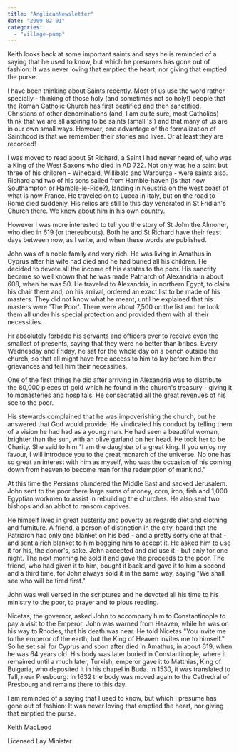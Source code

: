 ```yaml
---
title: "AnglicanNewsletter"
date: "2009-02-01"
categories: 
  - "village-pump"
---
```


Keith looks back at some important saints and says he is reminded of a saying that he used to know, but which he presumes has gone out of fashion: It was never loving that emptied the heart, nor giving that emptied the purse.

I have been thinking about Saints recently. Most of us use the word rather specially - thinking of those holy (and sometimes not so holy!) people that the Roman Catholic Church has first beatified and then sanctified. Christians of other denominations (and, I am quite sure, most Catholics) think that we are all aspiring to be saints (small 's') and that many of us are in our own small ways. However, one advantage of the formalization of Sainthood is that we remember their stories and lives. Or at least they are recorded!

I was moved to read about St Richard, a Saint I had never heard of, who was a King of the West Saxons who died in AD 722. Not only was he a saint but three of his children - Winebald, Willibald and Warburga - were saints also. Richard and two of his sons sailed from Hamble-haven (is that now Southampton or Hamble-le-Rice?), landing in Neustria on the west coast of what is now France. He traveled on to Lucca in Italy, but on the road to Rome died suddenly. His relics are still to this day venerated in St Fridian's Church there. We know about him in his own country.

However I was more interested to tell you the story of St John the Almoner, who died in 619 (or thereabouts). Both he and St Richard have their feast days between now, as I write, and when these words are published.

John was of a noble family and very rich. He was living in Amathus in Cyprus after his wife had died and he had buried all his children. He decided to devote all the income of his estates to the poor. His sanctity became so well known that he was made Patriarch of Alexandria in about 608, when he was 50. He traveled to Alexandria, in northern Egypt, to claim his chair there and, on his arrival, ordered an exact list to be made of his masters. They did not know what he meant, until he explained that his masters were 'The Poor'. There were about 7,500 on the list and he took them all under his special protection and provided them with all their necessities.

Hr absolutely forbade his servants and officers ever to receive even the smallest of presents, saying that they were no better than bribes. Every Wednesday and Friday, he sat for the whole day on a bench outside the church, so that all might have free access to him to lay before him their grievances and tell him their necessities.

One of the first things he did after arriving in Alexandria was to distribute the 80,000 pieces of gold which he found in the church's treasury - giving it to monasteries and hospitals. He consecrated all the great revenues of his see to the poor.

His stewards complained that he was impoverishing the church, but he answered that God would provide. He vindicated his conduct by telling them of a vision he had had as a young man. He had seen a beautiful woman, brighter than the sun, with an olive garland on her head. He took her to be Charity. She said to him "I am the daughter of a great king. If you enjoy my favour, I will introduce you to the great monarch of the universe. No one has so great an interest with him as myself, who was the occasion of his coming down from heaven to become man for the redemption of mankind."

At this time the Persians plundered the Middle East and sacked Jerusalem. John sent to the poor there large sums of money, corn, iron, fish and 1,000 Egyptian workmen to assist in rebuilding the churches. He also sent two bishops and an abbot to ransom captives.

He himself lived in great austerity and poverty as regards diet and clothing and furniture. A friend, a person of distinction in the city, heard that the Patriarch had only one blanket on his bed - and a pretty sorry one at that - and sent a rich blanket to him begging him to accept it. He asked him to use it for his, the donor's, sake. John accepted and did use it - but only for one night. The next morning he sold it and gave the proceeds to the poor. The friend, who had given it to him, bought it back and gave it to him a second and a third time, for John always sold it in the same way, saying "We shall see who will be tired first."

John was well versed in the scriptures and he devoted all his time to his ministry to the poor, to prayer and to pious reading.

Nicetas, the governor, asked John to accompany him to Constantinople to pay a visit to the Emperor. John was warned from Heaven, while he was on his way to Rhodes, that his death was near. He told Nicetas "You invite me to the emperor of the earth, but the King of Heaven invites me to himself." So he set sail for Cyprus and soon after died in Amathus, in about 619, when he was 64 years old. His body was later buried in Constantinople, where it remained until a much later, Turkish, emperor gave it to Matthias, King of Bulgaria, who deposited it in his chapel in Buda. In 1530, it was translated to Tall, near Presbourg. In 1632 the body was moved again to the Cathedral of Presbourg and remains there to this day.

I am reminded of a saying that I used to know, but which I presume has gone out of fashion: It was never loving that emptied the heart, nor giving that emptied the purse.

Keith MacLeod

Licensed Lay Minister
